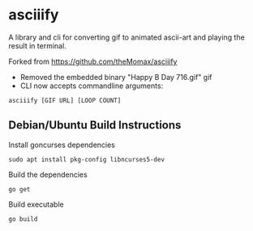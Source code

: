 # asciiify

A library and cli for converting gif to animated ascii-art and playing the result in terminal.

Forked from https://github.com/theMomax/asciiify



* Removed the embedded binary "Happy B Day 716.gif" gif
* CLI now accepts commandline arguments:

```
asciiify [GIF URL] [LOOP COUNT]
```

## Debian/Ubuntu Build Instructions

Install goncurses dependencies
```
sudo apt install pkg-config libncurses5-dev
```

Build the dependencies
```
go get
```

Build executable
```
go build
```